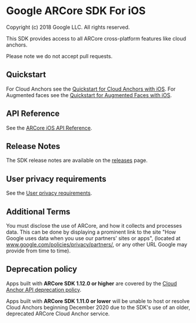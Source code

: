 # Google ARCore SDK For iOS

Copyright (c) 2018 Google LLC. All rights reserved.

This SDK provides access to all ARCore cross-platform features like cloud
anchors.

Please note we do not accept pull requests.

## Quickstart

For Cloud Anchors see the
[Quickstart for Cloud Anchors with iOS](https://developers.google.com/ar/develop/ios/cloud-anchors-quickstart-ios).
For Augmented faces see the
[Quickstart for Augmented Faces with iOS](https://developers.google.com/ar/develop/ios/augmented-faces/quickstart).

## API Reference

See the
[ARCore iOS API Reference](https://developers.google.com/ar/reference/ios).

## Release Notes

The SDK release notes are available on the
[releases](https://github.com/google-ar/arcore-ios-sdk/releases) page.

## User privacy requirements

See the [User privacy requirements](https://developers.google.com/ar/develop/privacy-requirements).

## Additional Terms

You must disclose the use of ARCore, and how it collects and processes data.
This can be done by displaying a prominent link to the site "How Google uses
data when you use our partners' sites or apps", (located at
www.google.com/policies/privacy/partners/, or any other URL Google may provide
from time to time).

## Deprecation policy

Apps built with **ARCore SDK 1.12.0 or higher** are covered by the
[Cloud Anchor API deprecation policy](//developers.google.com/ar/distribute/deprecation-policy).

Apps built with **ARCore SDK 1.11.0 or lower** will be unable to host or resolve
Cloud Anchors beginning December 2020 due to the SDK's use of an older,
deprecated ARCore Cloud Anchor service.

